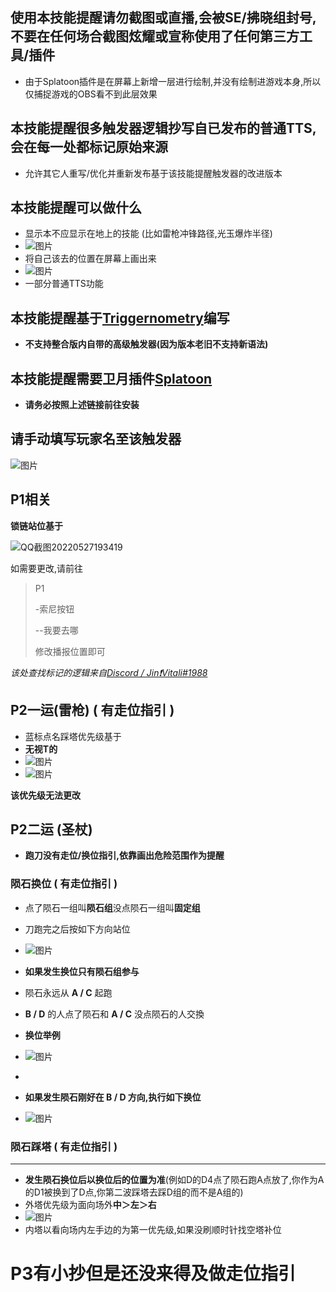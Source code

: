 ## 使用本技能提醒请勿截图或直播,会被SE/拂晓组封号,不要在任何场合截图炫耀或宣称使用了任何第三方工具/插件
* 由于Splatoon插件是在屏幕上新增一层进行绘制,并没有绘制进游戏本身,所以仅捕捉游戏的OBS看不到此层效果

## 本技能提醒很多触发器逻辑抄写自已发布的普通TTS,会在每一处都标记原始来源
* 允许其它人重写/优化并重新发布基于该技能提醒触发器的改进版本

## 本技能提醒可以做什么
* 显示本不应显示在地上的技能 (比如雷枪冲锋路径,光玉爆炸半径)
* ![图片](https://user-images.githubusercontent.com/31427200/170696438-ec78dc68-0bbf-42c9-bf87-d1ce11ae0c4c.png)
* 将自己该去的位置在屏幕上画出来
* ![图片](https://user-images.githubusercontent.com/31427200/170696636-5f7c606a-7794-4edb-9fd4-699a2c7bf5a2.png)
* 一部分普通TTS功能

## 本技能提醒基于[Triggernometry](https://github.com/paissaheavyindustries/Triggernometry)编写
* **不支持整合版内自带的高级触发器(因为版本老旧不支持新语法)**

## 本技能提醒需要卫月插件[Splatoon](https://github.com/Eternita-S/Splatoon)
* **请务必按照上述链接前往安装**

## 请手动填写玩家名至该触发器
![图片](https://user-images.githubusercontent.com/31427200/170809073-2cfdcd4d-d831-4dae-9f32-e57ffb231d2d.png)

## P1相关
**锁链站位基于**

![QQ截图20220527193419](https://user-images.githubusercontent.com/31427200/170691760-a7972ba4-3e1d-4c6c-99a0-4c27515df168.png)

如需要更改,请前往
>P1
>
> -索尼按钮
> 
> --我要去哪
> 
> 修改播报位置即可

_该处查找标记的逻辑来自[Discord / Jin❗Vitali#1988](https://discord.com/channels/374517624228544512/399219257302450196/968813549482831882)_

## P2一运(雷枪) ( 有走位指引 )
* 蓝标点名踩塔优先级基于
* **无视T的**
* ![图片](https://user-images.githubusercontent.com/31427200/170693486-cd942000-07b5-459d-a1cd-ee598048ecb3.png)
* ![图片](https://user-images.githubusercontent.com/31427200/170693710-fde08f75-9961-4eab-8399-6828eb58a1a8.png)

**该优先级无法更改**

## P2二运 (圣杖)
* **跑刀没有走位/换位指引,依靠画出危险范围作为提醒**
### 陨石换位 ( 有走位指引 )
* 点了陨石一组叫**陨石组**没点陨石一组叫**固定组**
* 刀跑完之后按如下方向站位
* ![图片](https://user-images.githubusercontent.com/31427200/170695155-ddbf799a-e9f8-4f75-8666-7cc70385bc57.png)

* **如果发生换位只有陨石组参与**
* 陨石永远从 **A / C** 起跑
* **B / D** 的人点了陨石和 **A / C** 没点陨石的人交換
* **换位举例**
* ![图片](https://user-images.githubusercontent.com/31427200/170695506-81a7875b-acab-4421-9d3d-93a1ae343f49.png)
* 
* **如果发生陨石刚好在 B / D 方向,执行如下换位**
* ![图片](https://user-images.githubusercontent.com/31427200/170695629-67585bcc-8602-47f8-90ad-6e6639d7c805.png)

### 陨石踩塔 ( 有走位指引 )
***
* **发生陨石换位后以换位后的位置为准**(例如D的D4点了陨石跑A点放了,你作为A的D1被换到了D点,你第二波踩塔去踩D组的而不是A组的)
* 外塔优先级为面向场外**中＞左＞右**
* ![图片](https://user-images.githubusercontent.com/31427200/170697573-da3903f0-a058-4cb4-9ead-556b92dad142.png)
* 内塔以看向场内左手边的为第一优先级,如果没刷顺时针找空塔补位


# P3有小抄但是还没来得及做走位指引


